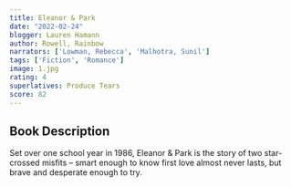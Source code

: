 ```yaml
---
title: Eleanor & Park
date: "2022-02-24"
blogger: Lauren Hamann
author: Rowell, Rainbow
narrators: ['Lowman, Rebecca', 'Malhotra, Sunil']
tags: ['Fiction', 'Romance']
image: 1.jpg
rating: 4
superlatives: Produce Tears
score: 82
---
```



## Book Description

Set over one school year in 1986, Eleanor & Park is the story of two star-crossed misfits – smart enough to know first love almost never lasts, but brave and desperate enough to try. 